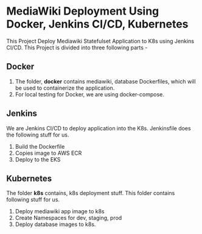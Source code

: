 # MediaWiki Deployment Using Docker, Jenkins CI/CD, Kubernetes

This Project Deploy Mediawiki Statefulset Application to K8s using Jenkins CI/CD. This Project is divided into three following parts -


## Docker

1. The folder, **docker** contains mediawiki, database Dockerfiles, which will be used to containerize the application.
2. For local testing for Docker, we are using docker-compose.

## Jenkins

We are Jenkins CI/CD to deploy application into the K8s. Jenkinsfile does the following stuff for us.

1. Build the Dockerfile
2. Copies image to AWS ECR
3. Deploy to the EKS

## Kubernetes

The folder **k8s** contains, k8s deployment stuff. This folder contains following stuff for us.

1. Deploy mediawiki app image to k8s
2. Create Namespaces for dev, staging, prod
3. Deploy database images to k8s.

